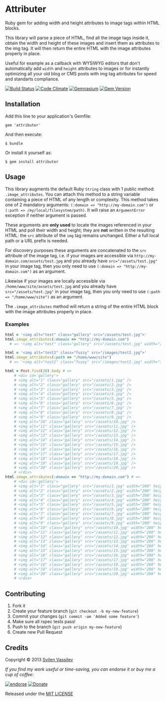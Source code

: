 # Attributer

Ruby gem for adding width and height attributes to image tags within HTML blocks.

This library will parse a piece of HTML, find all the image tags inside it, obtain
the width and height of these images and insert them as attributes to the img tag.
It will then return the entire HTML with the image attributes properly in place.

Useful for example as a callback with WYSIWYG editors that don't automatically add
`width` and `height` attributes to images or for instantly optimizing all your old blog
or CMS posts with img tag attributes for speed and standarts compliance.

[![Build Status](https://secure.travis-ci.org/tarakanbg/attributer.png?branch=master)](http://travis-ci.org/tarakanbg/attributer)
[![Code Climate](https://codeclimate.com/badge.png)](https://codeclimate.com/github/tarakanbg/attributer)
[![Gemnasium](https://gemnasium.com/tarakanbg/attributer.png?travis)](https://gemnasium.com/tarakanbg/attributer)
[![Gem Version](https://badge.fury.io/rb/attributer.png)](http://badge.fury.io/rb/attributer)

## Installation

Add this line to your application's Gemfile:

    gem 'attributer'

And then execute:

    $ bundle

Or install it yourself as:

    $ gem install attributer

## Usage

This library augments the default Ruby `String` class with 1 public method:
`.image_attributes`. You can attach this method to a string variable containing a piece of HTML
of any length or complexity. This method takes one of 2 mandatory arguments:
`(:domain => "http://my-domain.com")` or `(:path => /my/local/filesystem/path)`.
It will raise an `ArgumentError` exception if neither argument is passed.

These arguments are **only used** to locate the images referenced in your HTML and poll their width and height;
they are **not** written in the resulting HTML: the `src` attribute of the `img` tag
remains unchanged. Either a full local path or a URL prefix is needed.

For discovery purposes these arguments are concatenated to the `src` attribute of the image tag,
i.e. if your images are accessible via `http://my-domain.com/assets/test.jpg` and you
already have `src="/assets/test.jpg"` in your image tag, then you only need to use
`(:domain => "http://my-domain.com")` as an argument.

Likewise if your images are locally accessible via `/home/www/site/assets/test.jpg` and you
already have `src="/assets/test.jpg"` in your image tag, then you only need to use
`(:path => "/home/www/site")` as an argument.

The `.image_attributes` method will return a string of the entire HTML block with the image
attributes properly in place.

### Examples

```ruby
html = '<img alt="test" class="gallery" src="/assets/test.jpg">'
html.image_attributes(:domain => "http://my-domain.com") 
  # => '<img alt="test" class="gallery" src="/assets/test.jpg" width="200" height="266">'

html = '<img alt="test2" class="fuzzy" src="/images/test2.jpg">'
html.image_attributes(:path => "/home/www/site") 
  # => '<img alt="test2" class="fuzzy" src="/images/test2.jpg" width="340" height="155">'

html = Post.find(20).body # =>
    # <div id='gallery'>
    # <img alt="1" class="gallery" src="/assets/1.jpg" />
    # <img alt="2" class="gallery" src="/assets/2.jpg" />
    # <img alt="3" class="gallery" src="/assets/3.jpg" />
    # <img alt="4" class="gallery" src="/assets/4.jpg" />
    # <img alt="5" class="gallery" src="/assets/5.jpg" />
    # <img alt="6" class="gallery" src="/assets/6.jpg" />
    # <img alt="7" class="gallery" src="/assets/7.jpg" />
    # <img alt="8" class="gallery" src="/assets/8.jpg" />
    # <img alt="9" class="gallery" src="/assets/9.jpg" />
    # <img alt="10" class="gallery" src="/assets/10.jpg" />
    # <img alt="11" class="gallery" src="/assets/11.jpg" />
    # <img alt="12" class="gallery" src="/assets/12.jpg" />
    # <img alt="13" class="gallery" src="/assets/13.jpg" />
    # <img alt="14" class="gallery" src="/assets/14.jpg" />
    # <img alt="15" class="gallery" src="/assets/15.jpg" />
    # <img alt="16" class="gallery" src="/assets/16.jpg" />
    # <img alt="17" class="gallery" src="/assets/17.jpg" />
    # <img alt="18" class="gallery" src="/assets/18.jpg" />
    # <img alt="19" class="gallery" src="/assets/19.jpg" />
    # <img alt="20" class="gallery" src="/assets/20.jpg" />  
    # </div>
html.image_attributes(:domain => "http://my-domain.com") # =>
    # <div id='gallery'>
    # <img alt="1" class="gallery" src="/assets/1.jpg" width="200" height="266">
    # <img alt="2" class="gallery" src="/assets/2.jpg" width="200" height="266">
    # <img alt="3" class="gallery" src="/assets/3.jpg" width="200" height="266">
    # <img alt="4" class="gallery" src="/assets/4.jpg" width="200" height="266">
    # <img alt="5" class="gallery" src="/assets/5.jpg" width="200" height="266">
    # <img alt="6" class="gallery" src="/assets/6.jpg" width="200" height="266">
    # <img alt="7" class="gallery" src="/assets/7.jpg" width="200" height="266">
    # <img alt="8" class="gallery" src="/assets/8.jpg" width="200" height="266">
    # <img alt="9" class="gallery" src="/assets/9.jpg" width="200" height="266">
    # <img alt="10" class="gallery" src="/assets/10.jpg" width="200" height="266">
    # <img alt="11" class="gallery" src="/assets/11.jpg" width="200" height="266">
    # <img alt="12" class="gallery" src="/assets/12.jpg" width="200" height="266">
    # <img alt="13" class="gallery" src="/assets/13.jpg" width="200" height="266">
    # <img alt="14" class="gallery" src="/assets/14.jpg" width="200" height="266">
    # <img alt="15" class="gallery" src="/assets/15.jpg" width="200" height="266">
    # <img alt="16" class="gallery" src="/assets/16.jpg" width="200" height="266">
    # <img alt="17" class="gallery" src="/assets/17.jpg" width="200" height="266">
    # <img alt="18" class="gallery" src="/assets/18.jpg" width="200" height="266">
    # <img alt="19" class="gallery" src="/assets/19.jpg" width="200" height="266">
    # <img alt="20" class="gallery" src="/assets/20.jpg" width="200" height="266">  
    # </div>
```

## Contributing

1. Fork it
2. Create your feature branch (`git checkout -b my-new-feature`)
3. Commit your changes (`git commit -am 'Added some feature'`)
4. Make sure all rspec tests pass!
5. Push to the branch (`git push origin my-new-feature`)
6. Create new Pull Request

## Credits

Copyright © 2013 [Svilen Vassilev](http://svilen.rubystudio.net)

*If you find my work useful or time-saving, you can endorse it or buy me a cup of coffee:*

[![endorse](http://api.coderwall.com/svilenv/endorsecount.png)](http://coderwall.com/svilenv)
[![Donate](https://www.paypalobjects.com/en_US/i/btn/btn_donate_SM.gif)](https://www.paypal.com/cgi-bin/webscr?cmd=_s-xclick&hosted_button_id=5FR7AQA4PLD8A)

Released under the [MIT LICENSE](https://github.com/tarakanbg/attributer/blob/master/LICENSE.txt)